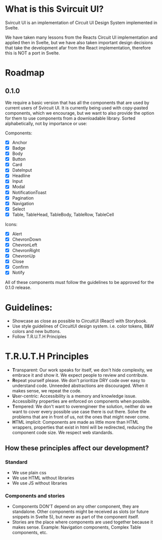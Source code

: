 # What is this Svircuit UI?

Svircuit UI is an implementation of Circuit UI Design System implemented in Svelte.

We have taken many lessons from the Reacts Circuit UI implementation and applied then in Svelte, but we have also taken
important design decisions that take the development afar from the React implementation, therefore this is NOT a
port in Svelte.

# Roadmap

## 0.1.0

We require a basic version that has all the components that are used by current users of Svircuit UI.
It is currently being used with copy-pasted components, which we encourage, but we want to also provide the option
for them to use components from a downloadable library. Sorted alphabetically, not by importance or use:

Components:

- [x] Anchor
- [x] Badge
- [x] Body
- [x] Button
- [x] Card
- [x] DateInput
- [x] Headline
- [x] Input
- [x] Modal
- [X] NotificationToast
- [x] Pagination
- [X] Navigation
- [x] Select
- [X] Table, TableHead, TableBody, TableRow, TableCell

Icons:

- [x] Alert
- [x] ChevronDown
- [x] ChevronLeft
- [x] ChevronRight
- [x] ChevronUp
- [x] Close
- [x] Confirm
- [x] Notify

All of these components must follow the guidelines to be approved for the 0.1.0 release.

# Guidelines:

- Showcase as close as possible to CircuitUI (React) with Storybook.
- Use style guidelines of CircuitUI design system. i.e. color tokens, B&W colors and new buttons.
- Follow T.R.U.T.H Principles

# T.R.U.T.H Principles

- **T**ransparent: Our work speaks for itself, we don't hide complexity, we embrace it and show it. We expect people to review and contribute.
- **R**epeat yourself please. We don't prioritize DRY code over easy to understand code. Unneeded abstractions are discouraged. When it makes sense, we repeat the code.
- **U**ser-centric: Accessibility is a memory and knowledge issue. Accessibility properties are enforced on components when possible.
- **T**empered: We don't want to overengineer the solution, neither do we want to cover every possible use case there is out there. Solve the problems that are in front of us, not the ones that might never come.
- **H**TML implicit: Components are made as little more than HTML wrappers, properties that exist in html will be redirected, reducing the component code size. We respect web standards.

## How these principles affect our development?

### Standard

- We use plain css
- We use HTML without libraries
- We use JS without libraries

### Components and stories

- Components DON'T depend on any other component, they are standalone. Other components might be received as slots (or future snippets in Svelte 5), but never as part of the component itself.
- Stories are the place where components are used together because it makes sense. Example: Navigation components, Complex Table components, etc.
